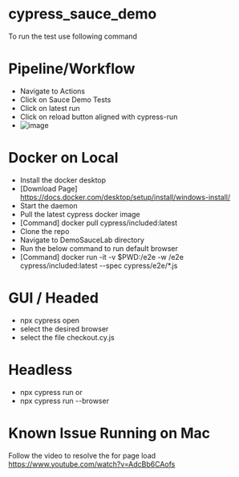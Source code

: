# cypress_sauce_demo

To run the test use following command

**Pipeline/Workflow**
============================

- Navigate to Actions
- Click on Sauce Demo Tests
- Click on latest run
- Click on reload button aligned with cypress-run
- ![image](https://github.com/user-attachments/assets/a6d094ac-4f36-49aa-b8b8-7b79f73103bc)

Docker on Local
============================

- Install the docker desktop
- [Download Page] https://docs.docker.com/desktop/setup/install/windows-install/
- Start the daemon
- Pull the latest cypress docker image
- [Command] docker pull cypress/included:latest
- Clone the repo
- Navigate to DemoSauceLab directory
- Run the below command to run default browser
- [Command] docker run -it -v $PWD:/e2e -w /e2e cypress/included:latest --spec cypress/e2e/*.js

**GUI / Headed**
============================

- npx cypress open
- select the desired browser
- select the file checkout.cy.js

**Headless**
============================

- npx cypress run
or
- npx cypress run --browser <browserName>

**Known Issue Running on Mac**
====================================

Follow the video to resolve the for page load
https://www.youtube.com/watch?v=AdcBb6CAofs
